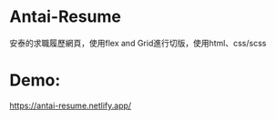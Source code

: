 # Antai-Resume
安泰的求職履歷網頁，使用flex and Grid進行切版，使用html、css/scss
# Demo:
https://antai-resume.netlify.app/
